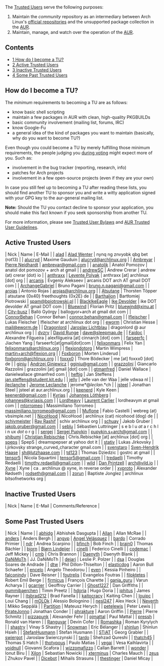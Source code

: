 The [Trusted Users](https://www.archlinux.org/people/trusted-users/) serve the following purposes:

1.  Maintain the *community* repository as an intermediary between Arch Linux's [official repositories](/index.php/Official_repositories "Official repositories") and the unsupported package collection in the [AUR](/index.php/AUR "AUR").
2.  Maintain, manage, and watch over the operation of the [AUR](/index.php/AUR "AUR").

## Contents

*   [1 How do I become a TU?](#How_do_I_become_a_TU.3F)
*   [2 Active Trusted Users](#Active_Trusted_Users)
*   [3 Inactive Trusted Users](#Inactive_Trusted_Users)
*   [4 Some Past Trusted Users](#Some_Past_Trusted_Users)

## How do I become a TU?

The *minimum* requirements to becoming a TU are as follows:

*   know basic shell scripting
*   maintain a few packages in AUR with clean, high-quality PKGBUILDs
*   basic community involvement (mailing list, forums, IRC)
*   know Google-Fu
*   a general idea of the kind of packages you want to maintain (basically, why do you want to become TU?)

Even though you could become a TU by merely fulfilling those minimum requirements, the people judging you [during voting](https://aur.archlinux.org/trusted-user/TUbylaws.html#_standard_voting_procedure) might expect more of you. Such as:

*   involvement in the bug tracker (reporting, research, info)
*   patches for Arch projects
*   involvement in a few open-source projects (even if they are your own)

In case you still feel up to becoming a TU after reading these lists, you should find another TU to sponsor you and write a witty application signed with your GPG key to the aur-general mailing list.

**Note:** Should the TU you contact decline to sponsor your application, you should make this fact known if you seek sponsorship from another TU.

For more information, please see [Trusted User Bylaws](https://aur.archlinux.org/trusted-user/TUbylaws.html) and [AUR Trusted User Guidelines](/index.php/AUR_Trusted_User_Guidelines "AUR Trusted User Guidelines").

## Active Trusted Users

| Nick | Name | E-Mail |
| [alad](https://aur.archlinux.org/packages/?K=Alad&SeB=m) | [Alad Wenter](/index.php/User:Alad "User:Alad") | nynq ng znvyobk qbg bet (rot13) |
| [alucryd](https://aur.archlinux.org/packages.php?K=alucryd&SeB=m) | Maxime Gauduin | alucryd@archlinux.org |
| [Ambrevar](https://aur.archlinux.org/packages.php?K=Ambrevar&SeB=m) | [Pierre Neidhardt](/index.php/User:Ambrevar "User:Ambrevar") | ambrevar@gmail.com |
| [anatolik](https://aur.archlinux.org/packages.php?K=anatolik&SeB=m) | Anatol Pomozov | anatol dot pomozov + arch at gmail |
| [andrewSC](https://aur.archlinux.org/packages.php?K=andrewSC&SeB=m) | Andrew Crerar | andrew (at) crerar (dot) io |
| [anthraxx](https://aur.archlinux.org/packages.php?K=anthraxx&SeB=m) | [Levente Polyak](/index.php/User:Anthraxx "User:Anthraxx") | anthraxx [at] archlinux [dot] org |
| [arcanis](https://aur.archlinux.org/packages/?SeB=m&K=arcanis) | Evgeniy Alekseev | arcanis DOT arch AT gmail DOT com |
| [ArchangeGabriel](https://aur.archlinux.org/packages.php?K=ArchangeGabriel&SeB=m) | Bruno Pagani | bruno.n.pagani@gmail.com |
| [arojas](https://aur.archlinux.org/packages/?SeB=m&K=arojas) | Antonio Rojas | arojas@archlinux.org |
| [Atsutane](https://aur.archlinux.org/packages.php?K=Atsutane&SeB=m) | Thorsten Töpper | atsutane {0x40} freethoughts {0x2E} de |
| [Barthalion](https://aur.archlinux.org/packages.php?K=Barthalion&SeB=m) | Bartłomiej Piotrowski | spam@bpiotrowski.pl |
| [BlackIkeEagle](https://aur.archlinux.org/packages.php?K=BlackIkeEagle&SeB=m) | [Ike Devolder](/index.php/User:BlackEagle "User:BlackEagle") | ike DOT devolder AT gmail DOT com |
| [Bluewind](https://aur.archlinux.org/packages.php?K=bluewind&SeB=m) | Florian Pritz | bluewind@xinu.at |
| [City-busz](https://aur.archlinux.org/packages.php?K=City-busz&SeB=m) | Balló György | ballogyor+arch at gmail dot com |
| [ConnorBehan](https://aur.archlinux.org/packages.php?K=ConnorBehan&SeB=m) | Connor Behan | connor.behan@gmail.com |
| [lfleischer](https://aur.archlinux.org/packages.php?K=lfleischer&SeB=m) | Lukas Fleischer | lfleischer at archlinux dot org |
| [eworm](https://aur.archlinux.org/packages.php?K=eworm&SeB=m) | Christian Hesse | mail@eworm.de |
| [Dragonlord](https://aur.archlinux.org/packages.php?K=Dragonlord&SeB=m) | [Jaroslav Lichtblau](/index.php/User:Drag0nl0rd "User:Drag0nl0rd") | dragonlord @ aur archlinux org |
| [dvzrv](https://aur.archlinux.org/packages.php?K=dvzrv&SeB=m) | [David Runge](/index.php/User:Davezerave "User:Davezerave") | dave@sleepmap.de |
| [Faidoc](https://aur.archlinux.org/packages.php?K=faidoc&SeB=m) | Alexandre Filgueira | alexfilgueira [at] cinnarch [dot] com |
| [farseerfc](https://aur.archlinux.org/packages.php?K=farseerfc&SeB=m) | Jiachen Yang | farseerfc[at]gmail[dot]com |
| [felixonmars](https://aur.archlinux.org/packages.php?K=felixonmars&SeB=m) | Felix Yan | felixonmars@archlinux.org |
| [flexiondotorg](https://aur.archlinux.org/packages.php?K=flexiondotorg&SeB=m) | Martin Wimpress | [martin+arch@flexion.org](mailto:martin+arch@flexion.org) |
| [Foxboron](https://aur.archlinux.org/packages.php?K=Foxboron&SeB=m) | Morten Linderud | foxboron@archlinux.org |
| [foxxx0](https://aur.archlinux.org/packages.php?K=foxxx0&SeB=m) | Thore Bödecker | me [at] foxxx0 [dot] de |
| [giniu](https://aur.archlinux.org/packages.php?K=giniu&SeB=m) | [Andrzej Giniewicz](/index.php/User:Giniu "User:Giniu") | gginiu@gmail.com |
| [grazzolini](https://aur.archlinux.org/packages/?SeB=m&K=grazzolini) | Giancarlo Razzolini | grazzolini [at] gmail [dot] com |
| [gtmanfred](https://aur.archlinux.org/packages.php?K=gtmanfred&SeB=m) | Daniel Wallace | danielwallace gtmanfred com |
| [heftig](https://aur.archlinux.org/packages.php?K=heftig&SeB=m) | Jan Steffens | jan.steffens@student.kit.edu |
| [jelly](https://aur.archlinux.org/packages.php?K=jelly&SeB=m) | Jelle van der Waa | jelle vdwaa nl |
| [jleclanche](https://aur.archlinux.org/packages.php?K=jleclanche&SeB=m) | [Jerome Leclanche](/index.php/User:Jleclanche "User:Jleclanche") | jerome*@*leclan*.*ch |
| [jsteel](https://aur.archlinux.org/packages.php?K=jsteel&SeB=m) | Jonathan Steel | jsteel at aur.archlinux.org |
| [keenerd](https://aur.archlinux.org/packages.php?K=keenerd&SeB=m) | Kyle Keen | keenerd@gmail.com |
| [Kyrias](https://aur.archlinux.org/packages.php?K=Kyrias&SeB=m) | [Johannes Löthberg](/index.php/User:Kyrias "User:Kyrias") | johannes@kyriasis.com |
| [Lordheavy](https://aur.archlinux.org/packages.php?K=lordheavy&SeB=m) | [Laurent Carlier](/index.php/User:Lordheavy "User:Lordheavy") | lordheavym at gmail com |
| [mtorromeo](https://aur.archlinux.org/packages.php?K=mtorromeo&SeB=m) | Massimiliano Torromeo | massimiliano.torromeo@gmail.com |
| [Muflone](https://aur.archlinux.org/packages.php?K=Muflone&SeB=m) | Fabio Castelli | webreg (at) vbsimple.net |
| [NicoHood](https://aur.archlinux.org/packages.php?K=NicoHood&SeB=m) | NicoHood | archlinux (cat) nicohood (dog) de |
| [schivmeister](https://aur.archlinux.org/packages.php?K=schivmeister&SeB=m) | [Ray Rashif](/index.php/User:Schivmeister "User:Schivmeister") | schiv archlinux org |
| [schuay](https://aur.archlinux.org/packages.php?K=schuay&SeB=m) | Jakob Gruber | jakob.gruber@gmail.com |
| [seblu](https://aur.archlinux.org/packages.php?K=seblu&SeB=m) | Sébastien Luttringer | s е b l u *at* a r c h l і n ux *dot* o r g |
| [sergej](https://aur.archlinux.org/packages.php?K=sergej&SeB=m) | [Sergej Pupykin](/index.php/User:Sergej "User:Sergej") | pupykin.s+arch@gmail.com |
| [shibumi](https://aur.archlinux.org/packages.php?K=shibumi&SeB=m) | [Christian Rebischke](/index.php/User:Shibumi "User:Shibumi") | Chris.Rebischke [at] archlinux [dot] org |
| [speps](https://aur.archlinux.org/packages.php?K=speps&SeB=m) | SpepS | dreamspepser at yahoo dot it |
| [stativ](https://aur.archlinux.org/packages.php?K=stativ&SeB=m) | Lukas Jirkovsky | l.jirkovsky strange_curved_character gmail.com |
| [svenstaro](https://aur.archlinux.org/packages.php?K=svenstaro&SeB=m) | [Sven-Hendrik Haase](/index.php/User:Svenstaro "User:Svenstaro") | sh@lutzhaase.com |
| [td123](https://aur.archlinux.org/packages.php?K=td123&SeB=m) | Thomas Dziedzic | gostrc at gmail |
| [tensor5](https://aur.archlinux.org/packages.php?K=tensor5&SeB=m) | Nicola Squartini | tensor5@gmail.com |
| [tredaelli](https://aur.archlinux.org/packages.php?K=tredaelli&SeB=m) | Timothy Redaelli | timothy.redaelli@gmail.com |
| [wild](https://aur.archlinux.org/packages.php?K=wild&SeB=m) | [Dan Printzell](/index.php/User:Vild "User:Vild") | [arch@vild.io](mailto:arch@vild.io) |
| [Xyne](https://aur.archlinux.org/packages.php?K=Xyne&SeB=m) | Xyne | ca . archlinux @ xyne, in reverse order |
| [xyproto](https://aur.archlinux.org/packages.php?K=xyproto&SeB=m) | Alexander Rødseth | rodseth@gmail.com |
| [zorun](https://aur.archlinux.org/packages.php?K=zorun&SeB=m) | Baptiste Jonglez | archlinux bitsofnetworks org |

## Inactive Trusted Users

| Nick | Name | E-Mail | Comments/Reference |

## Some Past Trusted Users

| Nick | Name |
| [abhidg](https://aur.archlinux.org/packages.php?K=abhidg&SeB=m) | Abhishek Dasgupta |
| [Allan](https://aur.archlinux.org/packages.php?K=Allan&SeB=m) | Allan McRae |
| [anders](https://aur.archlinux.org/packages.php?K=anders&SeB=m) | Anders Bergh |
| [angvp](https://aur.archlinux.org/packages.php?K=angvp&SeB=m) | [Angel Velásquez](/index.php/User:Angvp "User:Angvp") |
| [bardo](https://aur.archlinux.org/packages.php?K=bardo&SeB=m) | Corrado Primier |
| [ndr](https://aur.archlinux.org/packages.php?K=ndr&SeB=m) | Andrea Scarpino |
| [bfinch](https://aur.archlinux.org/packages.php?K=bfinch&SeB=m) | Bob Finch |
| [brain0](https://aur.archlinux.org/packages.php?K=brain0&SeB=m) | Thomas Bächler |
| [bjorn](https://aur.archlinux.org/packages.php?K=bjorn&SeB=m) | [Bjørn Lindeijer](/index.php/User:Bj%C3%B8rn "User:Bjørn") |
| [cinelli](https://aur.archlinux.org/packages/?K=Cinelli&SeB=m) | Federico Cinelli |
| [codemac](https://aur.archlinux.org/packages.php?K=codemac&SeB=m) | Jeff Mickey |
| [cmb](https://aur.archlinux.org/packages.php?K=cmb&SeB=m) | Chris Brannon |
| [Daenyth](https://aur.archlinux.org/packages.php?K=Daenyth&SeB=m) | Daenyth Blank |
| [DaNiMoTh](https://aur.archlinux.org/packages.php?K=DaNiMoTh&SeB=m) | JJ. DaNiMoTh |
| [dejari](https://aur.archlinux.org/packages.php?K=dejari&SeB=m) | Leslie P. Polzer |
| [dsa](https://aur.archlinux.org/packages.php?K=dsa&SeB=m) | Douglas Soares de Andrade |
| [dtw](https://aur.archlinux.org/packages.php?K=dtw&SeB=m) | Phil Dillon-Thiselton |
| [elasticdog](https://aur.archlinux.org/packages.php?K=elasticdog&SeB=m) | Aaron Bull Schaefer |
| [encelo](https://aur.archlinux.org/packages.php?K=encelo&SeB=m) | Angelo Theodorou |
| [even](https://aur.archlinux.org/packages.php?K=even&SeB=m) | Kessia Pinheiro |
| [falconindy](https://aur.archlinux.org/packages.php?K=falconindy&SeB=m) | Dave Reisner |
| [foutrelis](https://aur.archlinux.org/packages.php?K=foutrelis&SeB=m) | Evangelos Foutras |
| [filoktetes](https://aur.archlinux.org/packages.php?K=filoktetes&SeB=m) | Robert Emil Berge |
| [firmicus](https://aur.archlinux.org/packages.php?K=firmicus&SeB=m) | François Charette |
| [ganja_guru](https://aur.archlinux.org/packages.php?K=ganja_guru&SeB=m) | Varun Acharya |
| [gcarrier](https://aur.archlinux.org/packages.php?K=gcarrier&SeB=m) | Geoffroy Carrier |
| [Ghost1227](https://aur.archlinux.org/packages.php?K=Ghost1227&SeB=m) | Dan Griffiths |
| [gummibaerchen](https://aur.archlinux.org/packages.php?K=gummibaerchen&SeB=m) | Timm Preetz |
| [hdoria](https://aur.archlinux.org/packages.php?K=hdoria&SeB=m) | Hugo Doria |
| [iphitus](https://aur.archlinux.org/packages.php?K=iphitus&SeB=m) | James Rayner |
| [itsbrad212](https://aur.archlinux.org/packages.php?K=itsbrad212&SeB=m) | Brad Fanella |
| [kaitocracy](https://aur.archlinux.org/packages.php?K=kaitocracy&SeB=m) | Kaiting Chen |
| [louipc](https://aur.archlinux.org/packages.php?K=louipc&SeB=m) | Loui Chang |
| [mOLOk](https://aur.archlinux.org/packages.php?K=mOLOk&SeB=m) | Alessio Bolognino |
| [nesl247](https://aur.archlinux.org/packages.php?K=nesl247&SeB=m) | Alex Heck |
| [Neverth](https://aur.archlinux.org/packages.php?K=Neverth&SeB=m) | Mikko Seppälä |
| [Partition](https://aur.archlinux.org/packages.php?K=Partition&SeB=m) | Mateusz Herych |
| [petelewis](https://aur.archlinux.org/packages.php?K=petelewis&SeB=m) | Peter Lewis |
| [PirateJonno](https://aur.archlinux.org/packages.php?K=PirateJonno&SeB=m) | Jonathan Conder |
| [phrakture](https://aur.archlinux.org/packages.php?K=phrakture&SeB=m) | Aaron Griffin |
| [Pierre](https://aur.archlinux.org/packages.php?K=Pierre&SeB=m) | Pierre Schmitz |
| [pizzapunk](https://aur.archlinux.org/packages.php?K=pizzapunk&SeB=m) | Alexander Fehr |
| [pjmattal](https://aur.archlinux.org/packages.php?K=pjmattal&SeB=m) | Paul Mattal |
| [pressh](https://aur.archlinux.org/packages.php?K=pressh&SeB=m) | Ronald van Haren |
| [Ranguvar](https://aur.archlinux.org/packages.php?K=Ranguvar&SeB=m) | Devin Cofer |
| [Romashka](https://aur.archlinux.org/packages.php?K=Romashka&SeB=m) | Roman Kyrylych |
| [shastry](https://aur.archlinux.org/packages.php?K=shastry&SeB=m) | Vinay S Shastry |
| [Snowman](https://aur.archlinux.org/packages.php?K=Snowman&SeB=m) | Eric Bélanger |
| [shinlun](https://aur.archlinux.org/packages.php?K=shinlun&SeB=m) | Shinlun Hsieh |
| [StefanHusmann](https://aur.archlinux.org/packages.php?K=StefanHusmann&SeB=m) | Stefan Husmann |
| [STiAT](https://aur.archlinux.org/packages.php?K=STiAT&SeB=m) | Georg Grabler |
| [swiergot](https://aur.archlinux.org/packages.php?K=swiergot&SeB=m) | Jaroslaw Swierczynski |
| [tardo](https://aur.archlinux.org/packages.php?K=tardo&SeB=m) | Shehzad Qureshi |
| [thatch45](https://aur.archlinux.org/packages.php?K=thatch45&SeB=m) | Thomas S Hatch |
| [thotypous](https://aur.archlinux.org/packages.php?K=thotypous&SeB=m) | Paulo Matias |
| [vegai](https://aur.archlinux.org/packages.php?K=vegai&SeB=m) | Vesa Kaihlavirta |
| [voidnull](https://aur.archlinux.org/packages.php?K=voidnull&SeB=m) | Giovanni Scafora |
| [wizzomafizzo](https://aur.archlinux.org/packages.php?K=wizzomafizzo&SeB=m) | Callan Barrett |
| [wonder](https://aur.archlinux.org/packages.php?K=wonder&SeB=m) | Ionut Biru |
| [Xilon](https://aur.archlinux.org/packages.php?K=Xilon&SeB=m) | Sebastian Nowicki |
| [xterminus](https://aur.archlinux.org/packages.php?K=xterminus&SeB=m) | Charles Mauch |
| [zeus](https://aur.archlinux.org/packages.php?K=zeus&SeB=m) | Zhukov Pavel |
| [Dicebot](https://aur.archlinux.org/packages.php?K=Dicebot&SeB=m) | Mihails Strasuns |
| [thestinger](https://aur.archlinux.org/packages.php?K=thestinger&SeB=m) | Daniel Micay |
